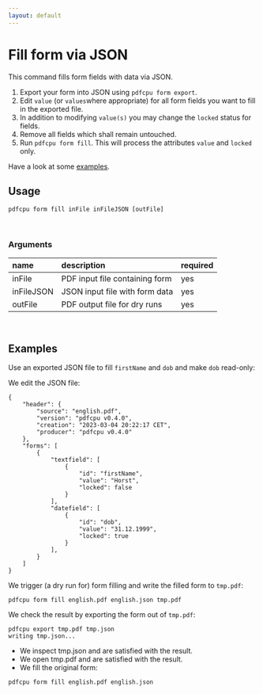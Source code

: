 ```yaml
---
layout: default
---
```


# Fill form via JSON

This command fills form fields with data via JSON.

1. Export your form into JSON using `pdfcpu form export`.
2. Edit `value` (or `values`where appropriate) for all form fields you want to fill in the exported file.
3. In addition to modifying `value(s)` you may change the `locked` status for fields.
3. Remove all fields which shall remain untouched.
4. Run `pdfcpu form fill`. This will process the attributes `value` and `locked` only.

Have a look at some [examples](#examples). 

## Usage

```
pdfcpu form fill inFile inFileJSON [outFile]
```
<br>

### Arguments

| name         | description         | required
|:-------------|:--------------------|:--------
| inFile       | PDF input file containing form      | yes
| inFileJSON   | JSON input file with form data    | yes
| outFile      | PDF output file for dry runs      | yes

<br>

## Examples

Use an exported JSON file to fill `firstName` and `dob` and make `dob` read-only:

We edit the JSON file:
```
{
	"header": {
		"source": "english.pdf",
		"version": "pdfcpu v0.4.0",
		"creation": "2023-03-04 20:22:17 CET",
		"producer": "pdfcpu v0.4.0"
	},
	"forms": [
		{
			"textfield": [
				{
					"id": "firstName",
					"value": "Horst",
					"locked": false
				}
			],
			"datefield": [
				{
					"id": "dob",
					"value": "31.12.1999",
					"locked": true
				}
			],
		}
	]
}
```

We trigger (a dry run for) form filling and write the filled form to `tmp.pdf`:
```
pdfcpu form fill english.pdf english.json tmp.pdf
```

We check the result by exporting the form out of `tmp.pdf`:
```
pdfcpu export tmp.pdf tmp.json
writing tmp.json...
```

* We inspect tmp.json and are satisfied with the result.
* We open tmp.pdf and are satisfied with the result.
* We fill the original form:
```
pdfcpu form fill english.pdf english.json
```
